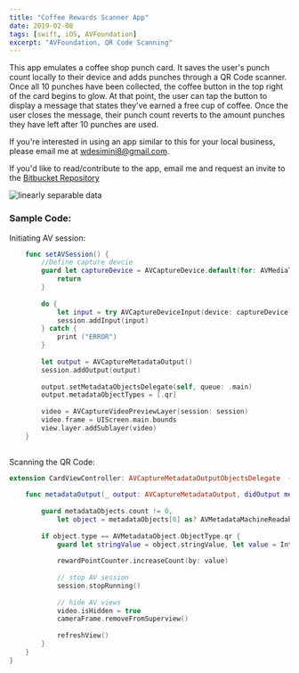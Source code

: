 ```yaml
---
title: "Coffee Rewards Scanner App"
date: 2019-02-08
tags: [swift, iOS, AVFoundation]
excerpt: "AVFoundation, QR Code Scanning"
---
```


This app emulates a coffee shop punch card. It saves the user's punch count locally to their device and adds punches through a QR Code scanner. Once all 10 punches have been collected, the coffee button in the top right of the card begins to glow. At that point, the user can tap the button to display a message that states they've earned a free cup of coffee. Once the user closes the message, their punch count reverts to the amount punches they have left after 10 punches are used.

If you're interested in using an app similar to this for your local business, please email me at wdesimini8@gmail.com.

If you'd like to read/contribute to the app, email me and request an invite to the [Bitbucket Repository](https://bitbucket.org/wilsondesimini/coffeecardapp/src/master/)

<img src="{{ site.url }}{{ site.baseurl }}/images/coffeecard-screenshot.png" alt="linearly separable data">

### Sample Code:

Initiating AV session:

```swift
    func setAVSession() {
        //Define capture devcie
        guard let captureDevice = AVCaptureDevice.default(for: AVMediaType.video) else {
            return
        }
        
        do {
            let input = try AVCaptureDeviceInput(device: captureDevice)
            session.addInput(input)
        } catch {
            print ("ERROR")
        }
        
        let output = AVCaptureMetadataOutput()
        session.addOutput(output)
        
        output.setMetadataObjectsDelegate(self, queue: .main)
        output.metadataObjectTypes = [.qr]
        
        video = AVCaptureVideoPreviewLayer(session: session)
        video.frame = UIScreen.main.bounds
        view.layer.addSublayer(video)
    }
    
```

Scanning the QR Code:

```swift
extension CardViewController: AVCaptureMetadataOutputObjectsDelegate  {
    
    func metadataOutput(_ output: AVCaptureMetadataOutput, didOutput metadataObjects: [AVMetadataObject], from connection: AVCaptureConnection) {
        
        guard metadataObjects.count != 0,
            let object = metadataObjects[0] as? AVMetadataMachineReadableCodeObject else { return }
        
        if object.type == AVMetadataObject.ObjectType.qr {
            guard let stringValue = object.stringValue, let value = Int(stringValue) else { return }
            
            rewardPointCounter.increaseCount(by: value)
            
            // stop AV session
            session.stopRunning()
            
            // hide AV views
            video.isHidden = true
            cameraFrame.removeFromSuperview()
            
            refreshView()
        }
    }
}
```
